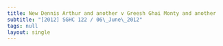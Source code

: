 ```yaml
---
title: New Dennis Arthur and another v Greesh Ghai Monty and another
subtitle: "[2012] SGHC 122 / 06\_June\_2012"
tags: null
layout: single
---
```


